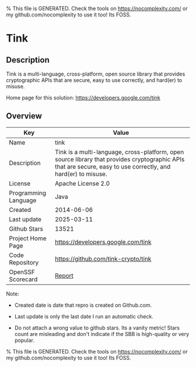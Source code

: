 
% This file is GENERATED. Check the tools on https://nocomplexity.com/ or my github.com/nocomplexity to use it too! Its FOSS. 

# Tink

## Description 

Tink is a multi-language, cross-platform, open source library that provides cryptographic APIs that are secure, easy to use correctly, and hard(er) to misuse. 

Home page for this solution: https://developers.google.com/tink 

## Overview 

| Key | Value |
| --- | --- |
| Name | tink |
| Description | Tink is a multi-language, cross-platform, open source library that provides cryptographic APIs that are secure, easy to use correctly, and hard(er) to misuse. |
| License | Apache License 2.0 |
| Programming Language | Java |
| Created | 2014-06-06 |
| Last update | 2025-03-11 |
| Github Stars | 13521 |
| Project Home Page | https://developers.google.com/tink |
| Code Repository | https://github.com/tink-crypto/tink |
| OpenSSF Scorecard | [Report](https://securityscorecards.dev/viewer/?uri=github.com/tink-crypto/tink) |

Note:
 - Created date is date that repro is created on Github.com. 

- Last update is only the last date I run an automatic check. 

- Do not attach a wrong value to github stars. Its a vanity metric! Stars count are misleading and 
don't indicate if the SBB is high-quality or very popular.

% This file is GENERATED. Check the tools on https://nocomplexity.com/ or my github.com/nocomplexity to use it too! Its FOSS. 

